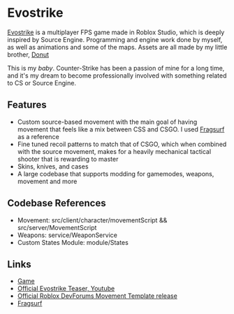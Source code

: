 # Evostrike
 [Evostrike](https://www.roblox.com/games/11287185880/Evostrike-BETA) is a multiplayer FPS game made in Roblox Studio, which is deeply inspired by Source Engine.
 Programming and engine work done by myself, as well as animations and some of the maps. Assets are all made by my little brother, [Donut](https://github.com/metr0nme)

 This is my *baby*. Counter-Strike has been a passion of mine for a long time, and it's my dream to become professionally involved with something related to CS or Source Engine.
 
## Features
- Custom source-based movement with the main goal of having movement that feels like a mix between CSS and CSGO. I used [Fragsurf](https://github.com/Olezen/UnitySourceMovement) as a reference
- Fine tuned recoil patterns to match that of CSGO, which when combined with the source movement, makes for a heavily mechanical tactical shooter that is rewarding to master
- Skins, knives, and cases
- A large codebase that supports modding for gamemodes, weapons, movement and more

## Codebase References
- Movement: src/client/character/movementScript && src/server/MovementScript
- Weapons: service/WeaponService
- Custom States Module: module/States

## Links
- [Game](https://www.roblox.com/games/11287185880/Evostrike-BETA)
- [Official Evostrike Teaser, Youtube](https://www.youtube.com/watch?v=xN6tvV9pZuY&feature=youtu.be)
- [Official Roblox DevForums Movement Template release](https://devforum.roblox.com/t/source-engine-movement-open-sourced/3008646)
- [Fragsurf](https://github.com/Olezen/UnitySourceMovement)
